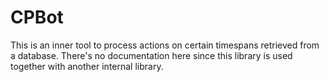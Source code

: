 # CPBot

This is an inner tool to process actions on certain timespans retrieved from a database. There's no documentation here since this library is used together with another internal library.
